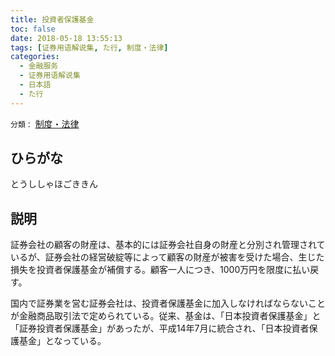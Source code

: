 ```yaml
---
title: 投資者保護基金
toc: false
date: 2018-05-18 13:55:13
tags: [证券用语解说集, た行, 制度・法律]
categories:
  - 金融服务
  - 证券用语解说集
  - 日本語
  - た行
---
```


`分類：` [制度・法律](/tags/制度・法律/)

## ひらがな

とうししゃほごききん

## 説明

証券会社の顧客の財産は、基本的には証券会社自身の財産と分別され管理されているが、証券会社の経営破綻等によって顧客の財産が被害を受けた場合、生じた損失を投資者保護基金が補償する。顧客一人につき、1000万円を限度に払い戻す。

国内で証券業を営む証券会社は、投資者保護基金に加入しなければならないことが金融商品取引法で定められている。従来、基金は、「日本投資者保護基金」と「証券投資者保護基金」があったが、平成14年7月に統合され、「日本投資者保護基金」となっている。

